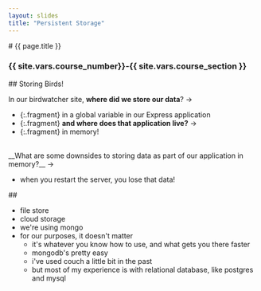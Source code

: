 ```yaml
---
layout: slides
title: "Persistent Storage"
---
```


<section markdown="block" class="intro-slide">
# {{ page.title }}

### {{ site.vars.course_number}}-{{ site.vars.course_section }}

<p><small></small></p>
</section>

<section markdown="block">
## Storing Birds!

In our birdwatcher site, __where did we store our data__? &rarr;

* {:.fragment} in a global variable in our Express application
* {:.fragment} __and where does that application live?__ &rarr;
* {:.fragment} in memory!

<br>
__What are some downsides to storing data as part of our application in memory?__ &rarr;

* when you restart the server, you lose that data!


</section>
<section markdown="block">
## 

* file store
* cloud storage
* we're using mongo
* for our purposes, it doesn't matter
	* it's whatever you know how to use, and what gets you there faster
	* mongodb's pretty easy
	* i've used couch a little bit in the past
	* but most of my experience is with relational database, like postgres and mysql
	

</section>
